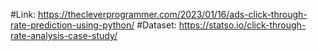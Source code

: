 #Link:      https://thecleverprogrammer.com/2023/01/16/ads-click-through-rate-prediction-using-python/
#Dataset:   https://statso.io/click-through-rate-analysis-case-study/